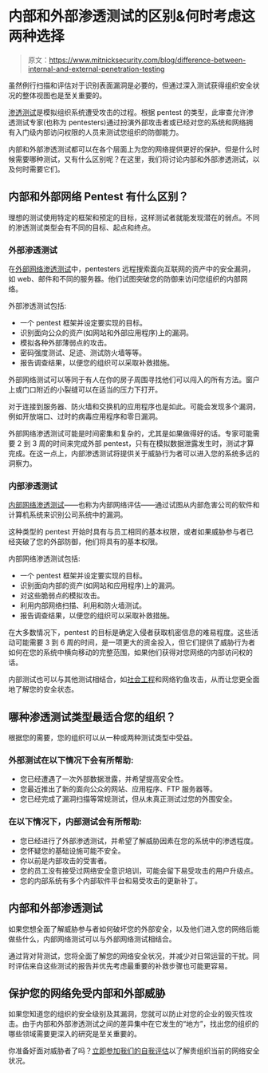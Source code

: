 # 内部和外部渗透测试的区别&何时考虑这两种选择

> 原文：<https://www.mitnicksecurity.com/blog/difference-between-internal-and-external-penetration-testing>

虽然例行扫描和评估对于识别表面漏洞是必要的，但通过深入测试获得组织安全状况的整体视图也是至关重要的。

[渗透测试](https://www.mitnicksecurity.com/blog/pros-and-cons-of-vulnerability-scanning-vs-penetration-testing)是模拟组织系统遭受攻击的过程。根据 pentest 的类型，此审查允许渗透测试专家(也称为 pentesters)通过扮演外部攻击者或已经对您的系统和网络拥有入门级内部访问权限的人员来测试您组织的防御能力。

内部和外部渗透测试都可以在各个层面上为您的网络提供更好的保护。但是什么时候需要哪种测试，又有什么区别呢？在这里，我们将讨论内部和外部渗透测试，以及何时需要它们。

## 内部和外部网络 Pentest 有什么区别？

理想的测试使用特定的框架和预定的目标，这样测试者就能发现潜在的弱点。不同的渗透测试类型会有不同的目标、起点和终点。

### 外部渗透测试

在[外部网络渗透测试](https://www.mitnicksecurity.com/blog/what-could-happen-without-external-penetration-testing)中，pentesters 远程搜索面向互联网的资产中的安全漏洞，如 web、邮件和不同的服务器。他们试图突破您的防御来访问您组织的内部网络。

外部渗透测试包括:

*   一个 pentest 框架并设定要实现的目标。
*   识别面向公众的资产(如网站和外部应用程序)上的漏洞。
*   模拟各种外部薄弱点的攻击。
*   密码强度测试、足迹、测试防火墙等等。
*   报告调查结果，以便您的组织可以采取补救措施。

外部网络测试可以等同于有人在你的房子周围寻找他们可以闯入的所有方法。窗户上或门口附近的小裂缝可以在适当的压力下打开。

对于连接到服务器、防火墙和交换机的应用程序也是如此。可能会发现多个漏洞，例如开放端口、过时的病毒应用程序和零日漏洞。

外部网络渗透测试可能是时间密集和复杂的，尤其是如果做得好的话。专家可能需要 2 到 3 周的时间来完成外部 pentest，只有在模拟数据泄露发生时，测试才算完成。在这一点上，内部渗透测试将提供关于威胁行为者可以进入您的系统多远的洞察力。

### 内部渗透测试

[内部网络渗透测试](https://www.mitnicksecurity.com/blog/4-reasons-why-internal-network-penetration-testing-is-vital-to-your-business)——也称为内部网络评估——通过试图从内部危害公司的软件和计算机系统来识别公司系统中的漏洞。

这种类型的 pentest 开始时具有与员工相同的基本权限，或者如果威胁参与者已经突破了您的外部防御，他们将具有的基本权限。

内部网络渗透测试包括:

*   一个 pentest 框架并设定要实现的目标。
*   识别面向内部的资产(如网站和应用程序)上的漏洞。
*   对这些脆弱点的模拟攻击。
*   利用内部网络扫描、利用和防火墙测试。
*   报告调查结果，以便您的组织可以采取补救措施。

在大多数情况下，pentest 的目标是确定入侵者获取机密信息的难易程度。这些活动可能需要 3 到 6 周的时间，是一项更大的资金投入，但它们提供了威胁行为者如何在您的系统中横向移动的完整范围，如果他们获得对您网络的内部访问权的话。

内部测试也可以与其他测试相结合，如[社会工程](https://www.mitnicksecurity.com/the-history-of-social-engineering)和网络钓鱼攻击，从而让您更全面地了解您的安全状态。

## 哪种渗透测试类型最适合您的组织？

根据您的需要，您的组织可以从一种或两种测试类型中受益。

### 外部测试在以下情况下会有所帮助:

*   您已经遭遇了一次外部数据泄露，并希望提高安全性。
*   您最近推出了新的面向公众的网站、应用程序、FTP 服务器等。
*   您已经完成了漏洞扫描等常规测试，但从未真正测试过您的外围安全。

### 在以下情况下，内部测试会有所帮助:

*   您已经进行了外部渗透测试，并希望了解威胁因素在您的系统中的渗透程度。
*   您怀疑您的基础设施可能不安全。
*   你以前是内部攻击的受害者。
*   您的员工没有接受过网络安全意识培训，可能会留下易受攻击的用户升级点。
*   您的内部系统有多个内部软件平台和易受攻击的更新补丁。

## 内部和外部渗透测试

如果您想全面了解威胁参与者如何破坏您的外部安全，以及他们进入您的网络后能做些什么，内部网络测试可以与外部网络测试相结合。

通过背对背测试，您将全面了解您的网络安全状况，并减少对日常运营的干扰。同时评估来自这些测试的报告并优先考虑最重要的补救步骤也可能更容易。

## 保护您的网络免受内部和外部威胁

如果您知道您的组织的安全级别及其漏洞，您就可以防止对您的企业的毁灭性攻击。由于内部和外部渗透测试之间的差异集中在它发生的“地方”，找出您的组织的哪些领域需要更深入的研究是至关重要的。

你准备好面对威胁者了吗？[立即参加我们的自我评估](https://www.mitnicksecurity.com/cyber-security-self-assessment)以了解贵组织当前的网络安全状况。